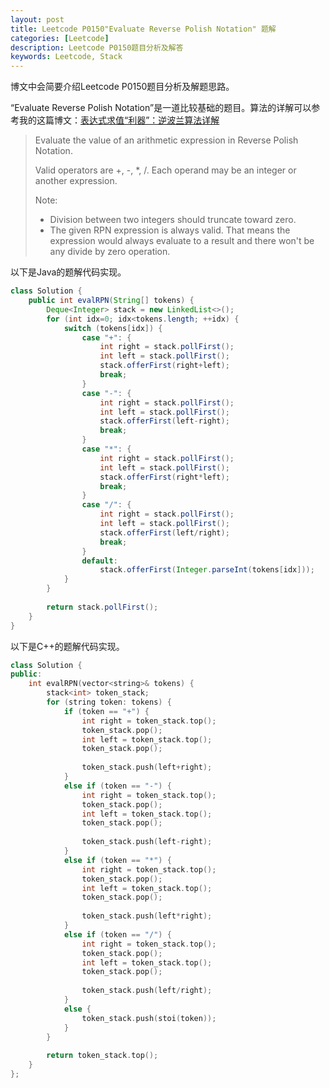 ```yaml
---
layout: post
title: Leetcode P0150"Evaluate Reverse Polish Notation" 题解
categories: [Leetcode]
description: Leetcode P0150题目分析及解答
keywords: Leetcode, Stack
---
```


博文中会简要介绍Leetcode P0150题目分析及解题思路。

“Evaluate Reverse Polish Notation”是一道比较基础的题目。算法的详解可以参考我的这篇博文：[表达式求值“利器”：逆波兰算法详解](https://sinestroedmonce.github.io/2020/11/07/reverse-polish-notation/)

> Evaluate the value of an arithmetic expression in Reverse Polish Notation.
> 
> Valid operators are +, -, *, /. Each operand may be an integer or another expression.
> 
> Note:
> 
> - Division between two integers should truncate toward zero.
> - The given RPN expression is always valid. That means the expression would always evaluate to a result and there won't be any divide by zero operation.

以下是Java的题解代码实现。
```java
class Solution {
    public int evalRPN(String[] tokens) {
        Deque<Integer> stack = new LinkedList<>();
        for (int idx=0; idx<tokens.length; ++idx) {
            switch (tokens[idx]) {
                case "+": {
                    int right = stack.pollFirst();
                    int left = stack.pollFirst();
                    stack.offerFirst(right+left);
                    break;
                }
                case "-": {
                    int right = stack.pollFirst();
                    int left = stack.pollFirst();
                    stack.offerFirst(left-right);
                    break;
                }
                case "*": {
                    int right = stack.pollFirst();
                    int left = stack.pollFirst();
                    stack.offerFirst(right*left);
                    break;
                }
                case "/": {
                    int right = stack.pollFirst();
                    int left = stack.pollFirst();
                    stack.offerFirst(left/right);
                    break;
                }
                default:
                    stack.offerFirst(Integer.parseInt(tokens[idx]));
            }
        }
        
        return stack.pollFirst();
    }
}
```

以下是C++的题解代码实现。
```cpp
class Solution {
public:
    int evalRPN(vector<string>& tokens) {
        stack<int> token_stack;
        for (string token: tokens) {
            if (token == "+") {
                int right = token_stack.top();
                token_stack.pop();
                int left = token_stack.top();
                token_stack.pop();
                
                token_stack.push(left+right);
            }
            else if (token == "-") {
                int right = token_stack.top();
                token_stack.pop();
                int left = token_stack.top();
                token_stack.pop();
                
                token_stack.push(left-right);
            }
            else if (token == "*") {
                int right = token_stack.top();
                token_stack.pop();
                int left = token_stack.top();
                token_stack.pop();
                
                token_stack.push(left*right);
            }
            else if (token == "/") {
                int right = token_stack.top();
                token_stack.pop();
                int left = token_stack.top();
                token_stack.pop();
                
                token_stack.push(left/right);
            }
            else {
                token_stack.push(stoi(token));
            }
        }
        
        return token_stack.top();
    }
};
```